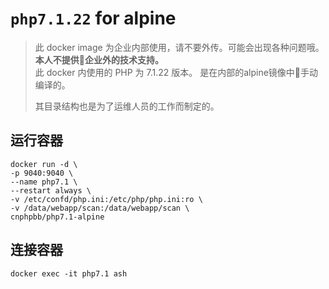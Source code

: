 # `php7.1.22` for alpine

> 此 docker image 为企业内部使用，请不要外传。可能会出现各种问题哦。  
> **本人不提供企业外的技术支持。**  
> 此 docker 内使用的 PHP 为 7.1.22 版本。 是在内部的alpine镜像中手动编译的。
>
> 其目录结构也是为了运维人员的工作而制定的。

## 运行容器

```shell
docker run -d \
-p 9040:9040 \
--name php7.1 \
--restart always \
-v /etc/confd/php.ini:/etc/php/php.ini:ro \
-v /data/webapp/scan:/data/webapp/scan \
cnphpbb/php7.1-alpine
```

## 连接容器

```shell
docker exec -it php7.1 ash
```